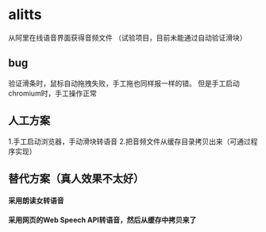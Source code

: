 # alitts
从阿里在线语音界面获得音频文件
（试验项目，目前未能通过自动验证滑块）

## bug
验证滑条时，鼠标自动拖拽失败，手工拖也同样报一样的错。
但是手工启动chromium时，手工操作正常

## 人工方案
1.手工启动浏览器，手动滑块转语音
2.把音频文件从缓存目录拷贝出来（可通过程序实现）

## 替代方案（真人效果不太好）
#### 采用朗读女转语音

#### 采用网页的Web Speech API转语音，然后从缓存中拷贝来了
